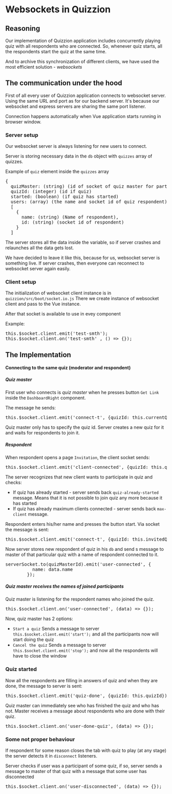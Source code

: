 # Websockets in Quizzion
## Reasoning

Our implementation of Quizzion application includes concurrently playing quiz with all respondents who are connected. So, whenever quiz starts, all the respondents start the quiz at the same time.

And to archive this synchronization of different clients, we have used the most efficient solution - *websockets*

## The communication under the hood

First of all every user of Quizzion application connects to websocket server. 
Using the same URL and port as for our backend server. It's because our websocket and express servers are sharing the same port listener.

Connection happens automatically when Vue application starts running in browser window.

### Server setup

Our websocket server is always listening for new users to connect.

Server is storing necessary data in the `db` object with `quizzes` array of quizzes.

Example of `quiz` element inside the `quizzes` array

<pre>
{
  quizMaster: (string) (id of socket of quiz master for particular quiz)
  quizId: (integer) (id if quiz)
  started: (boolean) (if quiz has started)
  users: (array) (the name and socket id of quiz respondent)
  [ 
    {
      name: (string) (Name of respondent),
      id: (string) (socket id of respondent)
    } 
  ]
</pre>

The server stores all the data inside the variable, so if server crashes and relaunches all the data gets lost.

We have decided to leave it like this, because for us, websocket server is something live.
If server crashes, then everyone can reconnect to websocket server again easily.

### Client setup

The initialization of websocket client instance is in `quizzion/src/boot/socket.io.js` There we create instance of websocket client and pass to the Vue instance.

After that socket is available to use in evey component

Example: 
<pre>
this.$socket.client.emit('test-smth');
this.$socket.client.on('test-smth' , () => {});
</pre>

## The Implementation

#### Connecting to the same quiz (moderator and respondent)

##### Quiz master
First user who connects is *quiz master* when he presses button `Get Link` inside the `DashboardRight` component.

The message he sends: 
<pre>
this.$socket.client.emit('connect-t', {quizId: this.currentQuiz.id});
</pre>
Quiz master only has to specify the quiz id. Server creates a new quiz for it and waits for respondents to join it.

##### Respondent
When respondent opens a page `Invitation`, the client socket sends:
<pre>
this.$socket.client.emit('client-connected', {quizId: this.quizId});
</pre>

The server recognizes that new client wants to participate in quiz and checks:

- If quiz has already started - server sends back `quiz-already-started` message. Means that it is not possible to join quiz any more because it has started
- If quiz has already maximum clients connected - server sends back `max-client` message.

Respondent enters his/her name and presses the button start. Via socket the message is sent:
<pre>
this.$socket.client.emit('connect-t', {quizId: this.invitedQuiz.id, name: this.playerName});
</pre>

Now server stores new respondent of quiz in his `db` and send s message to master of that particular quiz with a name of respondent connected to it.
<pre>
serverSocket.to(quizMasterId).emit('user-connected', {
          name: data.name
        });
</pre>

##### Quiz master receives the names of joined participants
Quiz master is listening for the respondent names who joined the quiz.
<pre>
this.$socket.client.on('user-connected', (data) => {});
</pre>

Now, quiz master has 2 options:

- `Start a quiz` Sends a message to server `this.$socket.client.emit('start');` and all the participants now will start doing the quiz
- `Cancel the quiz` Sends a message to server `this.$socket.client.emit('stop');` and now all the respondents will have to close the window

### Quiz started

Now all the respondents are filling in answers of quiz and when they are done, the message to server is sent:
<pre>
this.$socket.client.emit('quiz-done', {quizId: this.quizId});
</pre>

Quiz master can immediately see who has finished the quiz and who has not. Master receives a message about respondents who are done with their quiz.
<pre>
this.$socket.client.on('user-done-quiz', (data) => {});
</pre>

### Some not proper behaviour

If respondent for some reason closes the tab with quiz to play (at any stage) the server detects it in `disconnect` listeners.

Server checks if user was a participant of some quiz, if so, server sends a message to master of that quiz with a message that some user has disconnected
<pre>
this.$socket.client.on('user-disconnected', (data) => {});
</pre>

